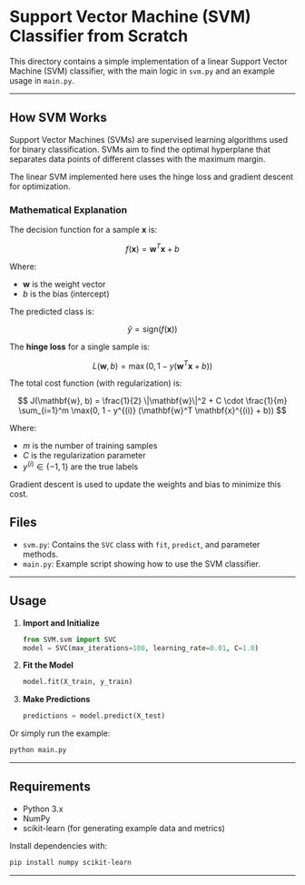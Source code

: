 # Support Vector Machine (SVM) Classifier from Scratch

This directory contains a simple implementation of a linear Support Vector Machine (SVM) classifier, with the main logic in `svm.py` and an example usage in `main.py`.

---

## How SVM Works

Support Vector Machines (SVMs) are supervised learning algorithms used for binary classification. SVMs aim to find the optimal hyperplane that separates data points of different classes with the maximum margin.

The linear SVM implemented here uses the hinge loss and gradient descent for optimization.

### Mathematical Explanation

The decision function for a sample $\mathbf{x}$ is:

$$
f(\mathbf{x}) = \mathbf{w}^T \mathbf{x} + b
$$

Where:

- $\mathbf{w}$ is the weight vector
- $b$ is the bias (intercept)

The predicted class is:

$$
\hat{y} = \text{sign}(f(\mathbf{x}))
$$

The **hinge loss** for a single sample is:

$$
L(\mathbf{w}, b) = \max(0, 1 - y (\mathbf{w}^T \mathbf{x} + b))
$$

The total cost function (with regularization) is:

$$
J(\mathbf{w}, b) = \frac{1}{2} \|\mathbf{w}\|^2 + C \cdot \frac{1}{m} \sum_{i=1}^m \max(0, 1 - y^{(i)} (\mathbf{w}^T \mathbf{x}^{(i)} + b))
$$

Where:

- $m$ is the number of training samples
- $C$ is the regularization parameter
- $y^{(i)} \in \{-1, 1\}$ are the true labels

Gradient descent is used to update the weights and bias to minimize this cost.

## Files

- `svm.py`: Contains the `SVC` class with `fit`, `predict`, and parameter methods.
- `main.py`: Example script showing how to use the SVM classifier.

---

## Usage

1. **Import and Initialize**

    ```python
    from SVM.svm import SVC
    model = SVC(max_iterations=100, learning_rate=0.01, C=1.0)
    ```

2. **Fit the Model**

    ```python
    model.fit(X_train, y_train)
    ```

3. **Make Predictions**

    ```python
    predictions = model.predict(X_test)
    ```

Or simply run the example:

```bash
python main.py
```

---

## Requirements

- Python 3.x
- NumPy
- scikit-learn (for generating example data and metrics)

Install dependencies with:

```bash
pip install numpy scikit-learn
```

---
